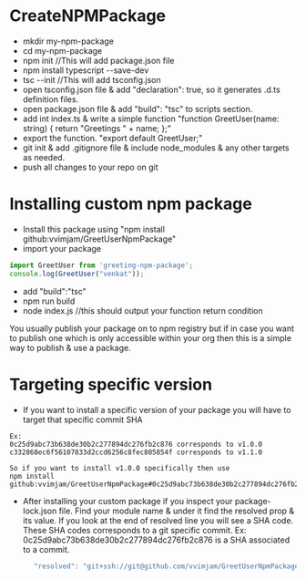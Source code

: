# CreateNPMPackage

- mkdir my-npm-package
- cd my-npm-package
- npm init //This will add package.json file
- npm install typescript --save-dev
- tsc --init //This will add tsconfig.json
- open tsconfig.json file & add "declaration": true, so it generates .d.ts definition files.
- open package.json file & add "build": "tsc" to scripts section. 
- add int index.ts & write a simple function "function GreetUser(name: string) { return "Greetings " + name; };"
- export the function. "export default GreetUser;"
- git init & add .gitignore file & include node_modules & any other targets as needed.
- push all changes to your repo on git

# Installing custom npm package
- Install this package using "npm install github:vvimjam/GreetUserNpmPackage"
- import your package
```typescript
import GreetUser from 'greeting-npm-package';
console.log(GreetUser("venkat"));
```
- add "build":"tsc"
- npm run build
- node index.js //this should output your function return condition 

You usually publish your package on to npm registry but if in case you want to publish one which is only accessible within your org then this is a simple way to publish & use a package.

# Targeting specific version
- If you want to install a specific version of your package you will have to target that specific commit SHA
```
Ex: 
0c25d9abc73b638de30b2c277894dc276fb2c876 corresponds to v1.0.0
c332868ec6f56107833d2ccd6256c8fec805854f corresponds to v1.1.0

So if you want to install v1.0.0 specifically then use
npm install github:vvimjam/GreetUserNpmPackage#0c25d9abc73b638de30b2c277894dc276fb2c876
```

- After installing your custom package if you inspect your package-lock.json file. Find your module name & under it find the resolved prop & its value. If you look at the end of resolved line you will see a SHA code. These SHA codes corresponds to a git specific commit. 
Ex: 0c25d9abc73b638de30b2c277894dc276fb2c876 is a SHA associated to a commit. 
```javascript
      "resolved": "git+ssh://git@github.com/vvimjam/GreetUserNpmPackage.git#0c25d9abc73b638de30b2c277894dc276fb2c876",
```
